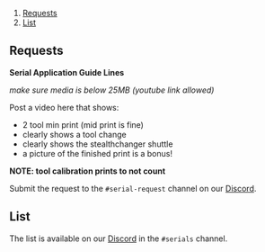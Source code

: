 1. [Requests](#requests)
2. [List](#list)

## Requests

**Serial Application Guide Lines**

*make sure media is below 25MB (youtube link allowed)*

Post a video here that shows:
* 2 tool min print (mid print is fine)
* clearly shows a tool change
* clearly shows the stealthchanger shuttle
* a picture of the finished print is a bonus!

**NOTE: tool calibration prints to not count**

Submit the request to the `#serial-request` channel on our [Discord](https://discord.gg/jJs73c6vSc).


## List

The list is available on our [Discord](https://discord.gg/jJs73c6vSc) in the `#serials` channel.
